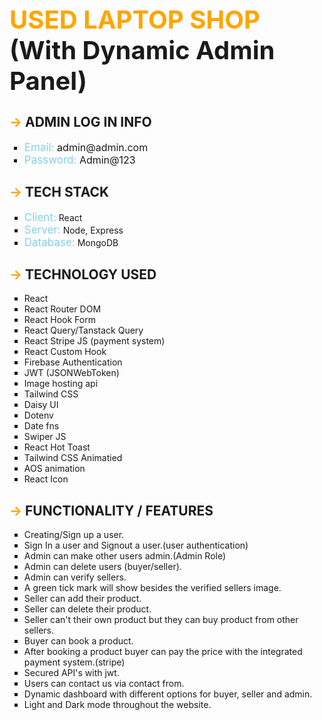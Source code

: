 ﻿<h1 style="font-size: 40px;"> <span style='color: orange;text-transform: uppercase'>Used Laptop Shop</span> (With Dynamic Admin Panel) </h1>


<h2 style='text-transform: uppercase'><span style="color: orange">-></span>  Admin Log In Info</h2>
<ul style="list-style-type:square">
<li style="font-size: 16px"><span style="color: skyblue; font-size: 17px">Email:</span> admin@admin.com</li>
<li style="font-size: 16px"><span style="color: skyblue; font-size: 17px">Password:</span> Admin@123</li>
</ul>

<h2 style='text-transform: uppercase'><span style="color: orange">-></span>  Tech Stack</h2>
<ul style="list-style-type:square">
<li><span style="color: skyblue; font-size: 17px">Client:</span> React</li> 
<li><span style="color: skyblue; font-size: 17px">Server:</span> Node, Express</li> 
<li><span style="color: skyblue; font-size: 17px">Database:</span> MongoDB</li>
</ul>

<h2 style='text-transform: uppercase'><span style="color: orange">-></span>  Technology Used</h2>
<ul style="list-style-type:square">
    <li>React</li>
    <li>React Router DOM</li>
    <li>React Hook Form</li>
    <li>React Query/Tanstack Query </li>
    <li>React Stripe JS (payment system)</li>
    <li>React Custom Hook </li>
    <li>Firebase Authentication</li>
    <li>JWT (JSONWebToken)</li>
    <li>Image hosting api</li>
    <li>Tailwind CSS</li>
    <li>Daisy UI</li>
    <li>Dotenv</li>
    <li>Date fns</li>
    <li>Swiper JS</li>
    <li>React Hot Toast</li>
    <li>Tailwind CSS Animatied</li>
    <li>AOS animation</li>
    <li>React Icon</li>
</ul>




<h2 style='text-transform: uppercase'><span style="color: orange">-></span>  Functionality / Features</h2>
<ul style="list-style-type:square">
<li>Creating/Sign up a user.</li>
<li>Sign In a user and Signout a user.(user authentication)</li>
<li>Admin can make other users admin.(Admin Role)</li>
<li>Admin can delete users (buyer/seller).</li>
<li>Admin can verify sellers.</li>
<li>A green tick mark will show besides the verified sellers image.</li>
<li>Seller can add their product.</li>
<li>Seller can delete their product.</li>
<li>Seller can't their own product but they can buy product from other sellers. </li>
<li>Buyer can book a product.</li>
<li>After booking a product buyer can pay the price with the integrated payment system.(stripe)</li>
<li>Secured API's with jwt.</li>
<li>Users can contact us via contact from.</li>
<li>Dynamic dashboard with different options for buyer, seller and admin.</li>
<li>Light and Dark mode throughout the website.</li>
</ul>




